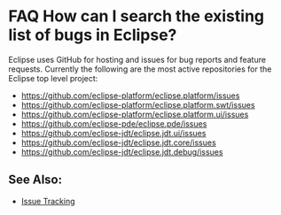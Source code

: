 FAQ How can I search the existing list of bugs in Eclipse?
==========================================================

Eclipse uses GitHub for hosting and issues for bug reports and feature requests.
Currently the following are the most active repositories for the Eclipse top level project:


* https://github.com/eclipse-platform/eclipse.platform/issues
* https://github.com/eclipse-platform/eclipse.platform.swt/issues
* https://github.com/eclipse-platform/eclipse.platform.ui/issues
* https://github.com/eclipse-pde/eclipse.pde/issues
* https://github.com/eclipse-jdt/eclipse.jdt.ui/issues
* https://github.com/eclipse-jdt/eclipse.jdt.core/issues
* https://github.com/eclipse-jdt/eclipse.jdt.debug/issues



See Also:
---------

*    [Issue Tracking](https://github.com/eclipse-platform/eclipse.platform?tab=readme-ov-file#issue-tracking)

